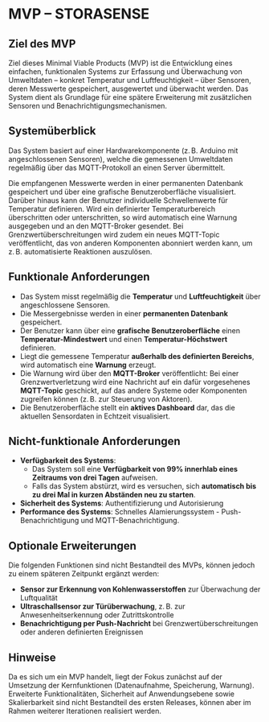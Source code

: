 # MVP – STORASENSE

## Ziel des MVP

Ziel dieses Minimal Viable Products (MVP) ist die Entwicklung eines einfachen, funktionalen Systems zur Erfassung und Überwachung von Umweltdaten – konkret Temperatur und Luftfeuchtigkeit – über Sensoren, deren Messwerte gespeichert, ausgewertet und überwacht werden. Das System dient als Grundlage für eine spätere Erweiterung mit zusätzlichen Sensoren und Benachrichtigungsmechanismen.

## Systemüberblick

Das System basiert auf einer Hardwarekomponente (z. B. Arduino mit angeschlossenen Sensoren), welche die gemessenen Umweltdaten regelmäßig über das MQTT-Protokoll an einen Server übermittelt.

Die empfangenen Messwerte werden in einer permanenten Datenbank gespeichert und über eine grafische Benutzeroberfläche visualisiert. Darüber hinaus kann der Benutzer individuelle Schwellenwerte für Temperatur definieren. Wird ein definierter Temperaturbereich überschritten oder unterschritten, so wird automatisch eine Warnung ausgegeben und an den MQTT-Broker gesendet. Bei Grenzwertüberschreitungen wird zudem ein neues MQTT-Topic veröffentlicht, das von anderen Komponenten abonniert werden kann, um z. B. automatisierte Reaktionen auszulösen.

## Funktionale Anforderungen

- Das System misst regelmäßig die **Temperatur** und **Luftfeuchtigkeit** über angeschlossene Sensoren.
- Die Messergebnisse werden in einer **permanenten Datenbank** gespeichert.
- Der Benutzer kann über eine **grafische Benutzeroberfläche** einen **Temperatur-Mindestwert** und einen **Temperatur-Höchstwert** definieren.
- Liegt die gemessene Temperatur **außerhalb des definierten Bereichs**, wird automatisch eine **Warnung** erzeugt.
- Die Warnung wird über den **MQTT-Broker** veröffentlicht: Bei einer Grenzwertverletzung wird eine Nachricht auf ein dafür vorgesehenes **MQTT-Topic** geschickt, auf das andere Systeme oder Komponenten zugreifen können (z. B. zur Steuerung von Aktoren).
- Die Benutzeroberfläche stellt ein **aktives Dashboard** dar, das die aktuellen Sensordaten in Echtzeit visualisiert.

## Nicht-funktionale Anforderungen

- **Verfügbarkeit des Systems**:
    - Das System soll eine **Verfügbarkeit von 99% innerhlab eines Zeitraums von drei Tagen** aufweisen.
    - Falls das System abstürzt, wird es versuchen, sich **automatisch bis zu drei Mal in kurzen Abständen neu zu starten**.
- **Sicherheit des Systems**: Authentifizierung und Autorisierung
- **Performance des Systems**: Schnelles Alamierungssystem - Push-Benachrichtigung und MQTT-Benachrichtigung.

## Optionale Erweiterungen

Die folgenden Funktionen sind nicht Bestandteil des MVPs, können jedoch zu einem späteren Zeitpunkt ergänzt werden:

- **Sensor zur Erkennung von Kohlenwasserstoffen** zur Überwachung der Luftqualität
- **Ultraschallsensor zur Türüberwachung**, z. B. zur Anwesenheitserkennung oder Zutrittskontrolle
- **Benachrichtigung per Push-Nachricht** bei Grenzwertüberschreitungen oder anderen definierten Ereignissen

## Hinweise

Da es sich um ein MVP handelt, liegt der Fokus zunächst auf der Umsetzung der Kernfunktionen (Datenaufnahme, Speicherung, Warnung). Erweiterte Funktionalitäten, Sicherheit auf Anwendungsebene sowie Skalierbarkeit sind nicht Bestandteil des ersten Releases, können aber im Rahmen weiterer Iterationen realisiert werden.
